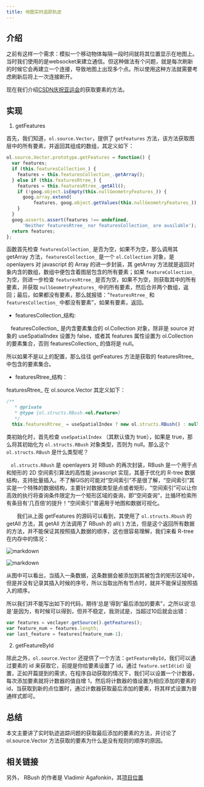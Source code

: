 ```yaml
---
title: 地图实时追踪轨迹
---
```


## 介绍

之前有这样一个需求：模拟一个移动物体每隔一段时间就将其位置显示在地图上。当时我们使用的是websocket来建立通信。但这种做法有个问题，就是每次刷新的时候它会再建立一个连接，导致地图上出现多个点。所以使用这种方法就需要考虑刷新后将上一次连接断开。

现在我们介绍[CSDN庆祝亚运会](https://blog.csdn.net/qingyafan/article/details/50478360)的获取要素的方法。

## 实现

1. getFeatures

首先，我们知道，`ol.source.Vector`，提供了 `getFeatures` 方法，该方法获取图层中的所有要素，并返回其组成的数组，其定义如下：

```js
ol.source.Vector.prototype.getFeatures = function() {
  var features;
  if (this.featuresCollection_) {
    features = this.featuresCollection_.getArray();
  } else if (this.featuresRtree_) {
    features = this.featuresRtree_.getAll();
    if (!goog.object.isEmpty(this.nullGeometryFeatures_)) {
      goog.array.extend(
          features, goog.object.getValues(this.nullGeometryFeatures_));
    }
  }
  goog.asserts.assert(features !== undefined,
      'Neither featuresRtree_ nor featuresCollection_ are available');
  return features;
};
```

函数首先检查 `featuresCollection_` 是否为空，如果不为空，那么调用其 getArray 方法，`featuresCollection_` 是一个 `ol.Collection` 对象，是 openlayers 对 javascript 的 Array 的进一步封装，其 getArray 方法就是返回对象内含的数组，数组中便包含着图层包含的所有要素；如果 `featureCollection_` 为空，则进一步检查 `featuresRtree_` 是否为空，如果不为空，则获取其中的所有要素，并获取 `nullGeometryFeatures_` 中的所有要素，然后合并两个数组，返回；最后，如果都没有要素，那么就报错：“`featuresRtree_` 和 `featuresCollection_` 中都没有要素”，如果有要素，返回。

 - featuresCollection_结构: 

   featuresCollection_ 是内含要素集合的 ol.Collection 对象，除非是 source 对象的 useSpatialIndex 设置为 false，或者其 features 属性设置为 ol.Collection 的要素集合，否则 featuresCollection_ 的值将是 null。

所以如果不是以上的配置，那么往往 getFeatures 方法是获取的 featuresRtree_ 中包含的要素集合。

 - featuresRtree_结构：
 
featuresRtree_ 在 ol.source.Vector 其定义如下：

```js
/**
   * @private
   * @type {ol.structs.RBush.<ol.Feature>}
   */
  this.featuresRtree_ = useSpatialIndex ? new ol.structs.RBush() : null;
```

 类初始化时，首先检查 `useSpatialIndex` （其默认值为 true），如果是 true，那么将其初始化为 `ol.structs.RBush` 对象类型，否则为 null。那么这个 `ol.structs.RBush` 是什么类型呢？

   `ol.structs.RBush` 是 openlayers 对 RBush 的再次封装，RBush 是一个用于点和矩形的 2D 空间索引算法的高性能 javascript 实现，其基于优化的 R-tree 数据结构，支持批量插入。不了解GIS的可能对“空间索引”不是很了解，“空间索引”其实是一个特殊的数据结构，主要针对数据类型是点或者矩形，“空间索引”可以让你高效的执行将查询条件限定为一个矩形区域的查询，即“空间查询”，比循环检索所有条目有‘几百倍’的提升！“空间索引”普遍用于地图和数据可视化。

       我们从上面 getFeatures 的源码可以看到，其使用了 `ol.structs.Rbush` 的 getAll 方法，其 getAll 方法调用了 RBush 的 all( ) 方法，但是这个返回所有数据的方法，并不能保证其按照插入数据的顺序，这也很容易理解，我们来看 R-tree 在内存中的情况：

![markdown](https://img-blog.csdn.net/20160107215259558 "markdown")

![markdown](https://img-blog.csdn.net/20160107215259558 "markdown")

从图中可以看出，当插入一条数据，这条数据会被添加到其被包含的矩形区域中，但是并没有记录其插入时候的序号，所以当取出所有节点时，就并不能保证按照插入的顺序。

所以我们并不能写出如下的代码，期待‘总是’得到“最后添加的要素”，之所以说‘总是’是因为，有时候可以得到，但并不稳定，我测试是，当超过10后就会出错：

```js
var features = veclayer.getSource().getFeatures();
var feature_num = features.length;
var last_feature = features[feature_num-1];
```

2. getFeatureById

除此之外，`ol.source.Vector` 还提供了一个方法：`getFeatureById`，我们可以通过要素的 id 来获取它，前提是你给要素设置了 id，通过 `feature.setId(id)` 设置，正如开篇提到的需求，在程序自动获取的情况下，我们可以设置一个计数器，每次添加要素就将计数器的值自增 1，然后将计数器的值设置为相应添加的要素的id，当获取到新的点位置时，通过计数器获取最后添加的要素，将其样式设置为普通样式即可。


## 总结

本文主要讲了实时轨迹追踪问题的获取最后添加的要素的方法，并讨论了 ol.source.Vector 方法获取的要素为什么是没有规则的顺序的原因。


## 相关链接

另外， RBush 的作者是 Vladimir Agafonkin，其[项目位置](https://github.com/mourner/rbush)

